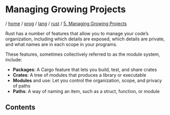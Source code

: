 # Managing Growing Projects

/ [home](/README.md) / [prog](/prog/README.md) / [lang](/prog/lang/README.md) / [rust](/prog/lang/rust/README.md) / [5. Managing Growing Projects](/prog/lang/rust/5_managing_growing_projects/README.md)

Rust has a number of features that allow you to manage your code’s organization, including which details are exposed, which details are private, and what names are in each scope in your programs.

These features, sometimes collectively referred to as the module system, include:

- **Packages**: A Cargo feature that lets you build, test, and share crates
- **Crates**: A tree of modules that produces a library or executable
- **Modules** and use: Let you control the organization, scope, and privacy of paths
- **Paths**: A way of naming an item, such as a struct, function, or module

## Contents

